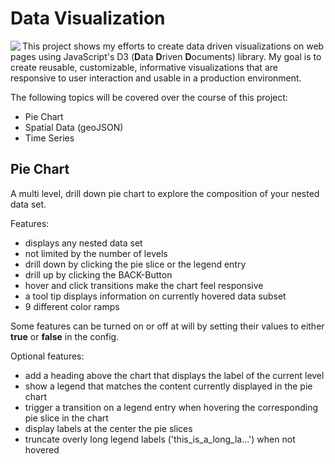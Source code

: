 # Data Visualization

<img src="https://d3js.org/logo.svg" align="left">

This project shows my efforts to create data driven visualizations on web pages using JavaScript's D3 (<b>D</b>ata <b>D</b>riven <b>D</b>ocuments) library. My goal is to create reusable, customizable, informative visualizations that are responsive to user interaction and usable in a production environment.

The following topics will be covered over the course of this project:

* Pie Chart
* Spatial Data (geoJSON)
* Time Series

## Pie Chart

A multi level, drill down pie chart to explore the composition of your nested data set.

Features:

* displays any nested data set
* not limited by the number of levels
* drill down by clicking the pie slice or the legend entry
* drill up by clicking the BACK-Button
* hover and click transitions make the chart feel responsive
* a tool tip displays information on currently hovered data subset
* 9 different color ramps

Some features can be turned on or off at will by setting their values to either <b>true</b> or <b>false</b> in the config.

Optional features:

* add a heading above the chart that displays the label of the current level
* show a legend that matches the content currently displayed in the pie chart
* trigger a transition on a legend entry when hovering the corresponding pie slice in the chart
* display labels at the center the pie slices
* truncate overly long legend labels ('this_is_a_long_la...') when not hovered
